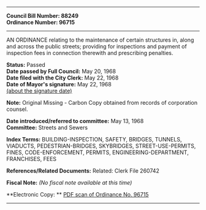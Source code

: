 * * * * *  
  
**Council Bill Number: [](#h0)[](#h2)88249**   
**Ordinance Number: 96715**  
  
* * * * *  
  
AN ORDINANCE relating to the maintenance of certain structures in, along and across the public streets; providing for inspections and payment of inspection fees in connection therewith and prescribing penalties.  
  
**Status:** Passed   
**Date passed by Full Council:** May 20, 1968   
**Date filed with the City Clerk:** May 22, 1968   
**Date of Mayor's signature:** May 22, 1968   
[(about the signature date)](/~public/approvaldate.htm)   
  
**Note:** Original Missing - Carbon Copy obtained from records of corporation counsel.  
  
  
**Date introduced/referred to committee:** May 13, 1968   
**Committee:** Streets and Sewers   
  
**Index Terms:** BUILDING-INSPECTION, SAFETY, BRIDGES, TUNNELS, VIADUCTS, PEDESTRIAN-BRIDGES, SKYBRIDGES, STREET-USE-PERMITS, FINES, CODE-ENFORCEMENT, PERMITS, ENGINEERING-DEPARTMENT, FRANCHISES, FEES  
  
**References/Related Documents:** Related: Clerk File 260742  
  
**Fiscal Note:** *(No fiscal note available at this time)*  
  
**Electronic Copy: ** [PDF scan of Ordinance No. 96715](/~archives/Ordinances/Ord_96715.pdf)  
  
* * * * *  
